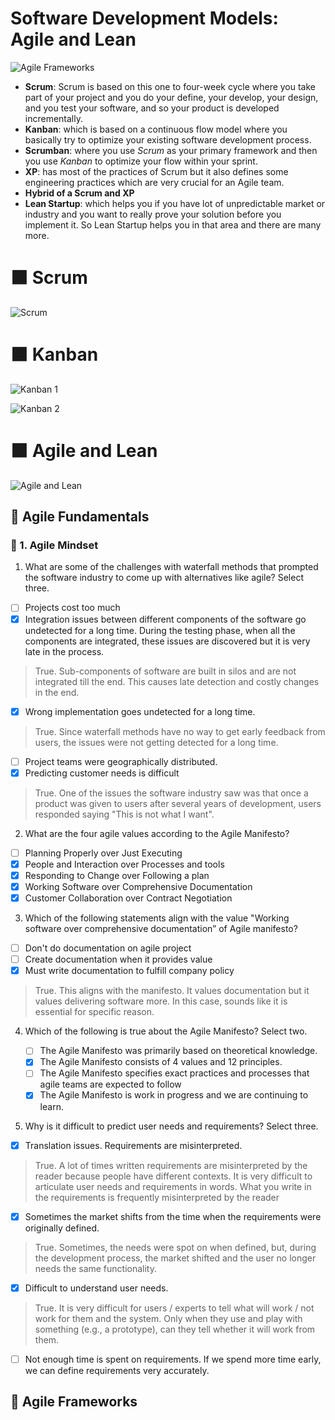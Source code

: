 # Software Development Models: Agile and Lean

![Agile Frameworks](https://github.com/ElizaLo/Software-Development-Lifecycle/blob/master/Software%20Development%20Processes%20and%20Methodologies/Week%204/Agile%20Frameworks.png)

- **Scrum**: Scrum is based on this one to four-week cycle where you take part of your project and you do your define, your develop, your design, and you test your software, and so your product is developed incrementally.
- **Kanban**: which is based on a continuous flow model where you basically try to optimize your existing software development process.
- **Scrumban**: where you use _Scrum_ as your primary framework and then you use _Kanban_ to optimize your flow within your sprint.
- **XP**: has most of the practices of Scrum but it also defines some engineering practices which are very crucial for an Agile team. 
- **Hybrid of a Scrum and XP**
- **Lean Startup**: which helps you if you have lot of unpredictable market or industry and you want to really prove your solution before you implement it. So Lean Startup helps you in that area and there are many more.

# 🟧 Scrum

![Scrum](https://github.com/ElizaLo/Software-Development-Lifecycle/blob/master/Software%20Development%20Processes%20and%20Methodologies/Week%204/Scrum%20Framework.png)

# 🟧 Kanban

![Kanban 1](https://github.com/ElizaLo/Software-Development-Lifecycle/blob/master/Software%20Development%20Processes%20and%20Methodologies/Week%204/Kanban%201.png)

![Kanban 2](https://github.com/ElizaLo/Software-Development-Lifecycle/blob/master/Software%20Development%20Processes%20and%20Methodologies/Week%204/Kanban%202.png)

# 🟧 Agile and Lean

![Agile and Lean](https://github.com/ElizaLo/Software-Development-Lifecycle/blob/master/Software%20Development%20Processes%20and%20Methodologies/Week%204/Agile%20and%20Lean.png)

## 🔹 Agile Fundamentals

### 🔺 1. Agile Mindset

1. What are some of the challenges with waterfall methods that prompted the software industry to come up with alternatives like agile? Select three.

  - [ ] Projects cost too much
  - [x] Integration issues between different components of the software go undetected for a long time. During the testing phase, when all the components are integrated, these issues are discovered but it is very late in the process.
  > True. Sub-components of software are built in silos and are not integrated till the end. This causes late detection and costly changes in the end.
  - [x] Wrong implementation goes undetected for a long time.
  > True. Since waterfall methods have no way to get early feedback from users, the issues were not getting detected for a long time.
  - [ ] Project teams were geographically distributed.
  - [x] Predicting customer needs is difficult
  > True. One of the issues the software industry saw was that once a product was given to users after several years of development, users responded saying "This is not what I want".

2. What are the four agile values according to the Agile Manifesto?
  
  - [ ] Planning Properly over Just Executing
  - [x] People and Interaction over Processes and tools
  - [x] Responding to Change over Following a plan
  - [x] Working Software over Comprehensive Documentation
  - [x] Customer Collaboration over Contract Negotiation

3. Which of the following statements align with the value "Working software over comprehensive documentation” of Agile manifesto?

  - [ ] Don't do documentation on agile project
  - [ ] Create documentation when it provides value
  - [x] Must write documentation to fulfill company policy
  > True. This aligns with the manifesto. It values documentation but it values delivering software more. In this case, sounds like it is essential for specific reason.

4. Which of the following is true about the Agile Manifesto? Select two.

   - [ ] The Agile Manifesto was primarily based on theoretical knowledge.
   - [x] The Agile Manifesto consists of 4 values and 12 principles.
   - [ ] The Agile Manifesto specifies exact practices and processes that agile teams are expected to follow
   - [x] The Agile Manifesto is work in progress and we are continuing to learn.

5. Why is it difficult to predict user needs and requirements? Select three.

  - [x] Translation issues. Requirements are misinterpreted.
  > True. A lot of times written requirements are misinterpreted by the reader because people have different contexts. It is very difficult to articulate user needs and requirements in words. What you write in the requirements is frequently misinterpreted by the reader
  - [x] Sometimes the market shifts from the time when the requirements were originally defined.
  > True. Sometimes, the needs were spot on when defined, but, during the development process, the market shifted and the user no longer needs the same functionality.
  - [x] Difficult to understand user needs.
  > True. It is very difficult for users / experts to tell what will work / not work for them and the system. Only when they use and play with something (e.g., a prototype), can they tell whether it will work from them.
  - [ ] Not enough time is spent on requirements. If we spend more time early, we can define requirements very accurately.

## 🔹 Agile Frameworks
